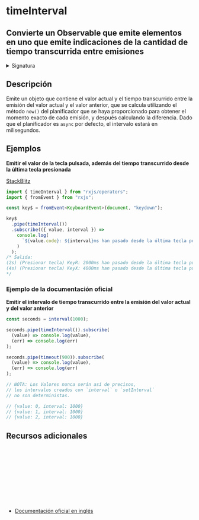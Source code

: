 # timeInterval

<h2 class="subtitle"> Convierte un Observable que emite elementos en uno que emite indicaciones de la cantidad de tiempo transcurrida entre emisiones
</h2>

<details>
<summary>Signatura</summary>

### Firma

`timeInterval<T>(scheduler: SchedulerLike = async): OperatorFunction<T, TimeInterval<T>>`

### Parámetros

<table>
<tr><td>scheduler</td><td>Opcional. El valor por defecto es <code>async</code>.
El planificador utilizado para obtener el tiempo.</td></tr>
</table>

### Retorna

`OperatorFunction<T, TimeInterval<T>>`: Un Observable que emite información sobre el valor y el intervalo.

</details>

## Descripción

Emite un objeto que contiene el valor actual y el tiempo transcurrido entre la emisión del valor actual y el valor anterior, que se calcula utilizando el método `now()` del planificador que se haya proporcionado para obtener el momento exacto de cada emisión, y después calculando la diferencia. Dado que el planificador es `async` por defecto, el intervalo estará en milisegundos.

## Ejemplos

**Emitir el valor de la tecla pulsada, además del tiempo transcurrido desde la última tecla presionada**

<a target="_blank" href="https://stackblitz.com/edit/docu-rxjs-timeinterval?file=index.ts">StackBlitz</a>

```typescript
import { timeInterval } from "rxjs/operators";
import { fromEvent } from "rxjs";

const key$ = fromEvent<KeyboardEvent>(document, "keydown");

key$
  .pipe(timeInterval())
  .subscribe(({ value, interval }) =>
    console.log(
      `${value.code}: ${interval}ms han pasado desde la última tecla pulsada`
    )
  );
/* Salida: 
(2s) (Presionar tecla) KeyR: 2000ms han pasado desde la última tecla pulsada
(4s) (Presionar tecla) KeyX: 4000ms han pasado desde la última tecla pulsada
*/
```

### Ejemplo de la documentación oficial

**Emitir el intervalo de tiempo transcurrido entre la emisión del valor actual y del valor anterior**

```javascript
const seconds = interval(1000);

seconds.pipe(timeInterval()).subscribe(
  (value) => console.log(value),
  (err) => console.log(err)
);

seconds.pipe(timeout(900)).subscribe(
  (value) => console.log(value),
  (err) => console.log(err)
);

// NOTA: Los Valores nunca serán así de precisos,
// los intervalos creados con `interval` o `setInterval`
// no son deterministas.

// {value: 0, interval: 1000}
// {value: 1, interval: 1000}
// {value: 2, interval: 1000}
```

<div class="additional-section">

## Recursos adicionales

<a target="_blank" href="https://github.com/ReactiveX/rxjs/blob/master/src/internal/operators/timeInterval.ts">
<svg>
  <use xlink:href="/assets/icons/source.svg#source-code"></use>
</svg>
</a>
</div>

- <a target="_blank" href="https://rxjs.dev/api/operators/timeInterval">Documentación oficial en inglés</a>
